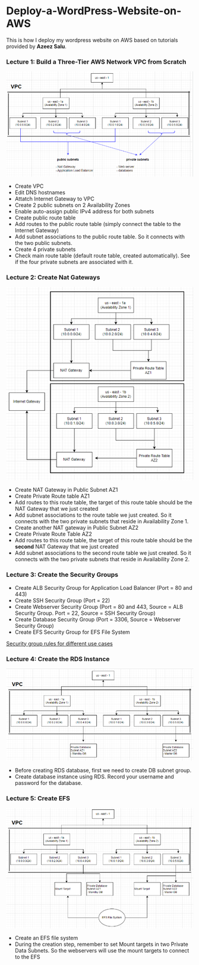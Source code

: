 # Deploy-a-WordPress-Website-on-AWS
This is how I deploy my wordpress website on AWS based on tutorials provided by **Azeez Salu**.
### Lecture 1: Build a Three-Tier AWS Network VPC from Scratch
![flow chart1](https://github.com/Nina0917/Deploy-a-WordPress-Website-on-AWS/blob/main/1668984056393.png)
- Create VPC
- Edit DNS hostnames
- Attatch Internet Gateway to VPC
- Create 2 public subnets on 2 Availability Zones
- Enable auto-assign public IPv4 address for both subnets
- Create public route table
- Add routes to the public route table (simply connect the table to the Internet Gateway)
- Add subnet associations to the public route table. So it connects with the two public subnets.
- Create 4 private subnets
- Check main route table (default route table, created automatically). See if the four private subnets are associated with it.

### Lecture 2: Create Nat Gateways
![flow chart2](https://github.com/Nina0917/Deploy-a-WordPress-Website-on-AWS/blob/main/picture2.jpg)
- Create NAT Gateway in Public Subnet AZ1
- Create Private Route table AZ1
- Add routes to this route table, the target of this route table should be the NAT Gateway that we just created
- Add subnet associations to the route table we just created. So it connects with the two private subnets that reside in Availability Zone 1.
- Create another NAT gateway in Public Subnet AZ2
- Create Private Route Table AZ2
- Add routes to this route table, the target of this route table should be the **second** NAT Gateway that we just created
- Add subnet associations to the second route table we just created. So it connects with the two private subnets that reside in Availability Zone 2.

### Lecture 3: Create the Security Groups
- Create ALB Security Group for Application Load Balancer (Port = 80 and 443)
- Create SSH Security Group (Port = 22)
- Create Webserver Security Group (Port = 80 and 443, Source = ALB Security Group. Port = 22, Source = SSH Security Group)
- Create Database Security Group (Port = 3306, Source = Webserver Security Group)
- Create EFS Security Group for EFS File System

[Security group rules for different use cases](https://docs.aws.amazon.com/AWSEC2/latest/UserGuide/security-group-rules-reference.html)

### Lecture 4: Create the RDS Instance
![flow chart4](https://github.com/Nina0917/Deploy-a-WordPress-Website-on-AWS/blob/main/lec4.png)
- Before creating RDS database, first we need to create DB subnet group.
- Create database instance using RDS. Record your username and password for the database.

### Lecture 5: Create EFS
![flow chart5](https://github.com/Nina0917/Deploy-a-WordPress-Website-on-AWS/blob/main/lec5.png)
- Create an EFS file system
- During the creation step, remember to set Mount targets in two Private Data Subnets. So the webservers will use the mount
targets to  connect to the EFS
